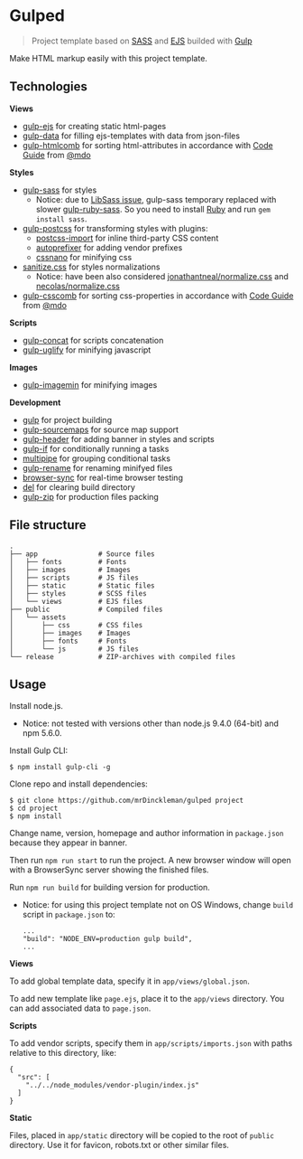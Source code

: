# Gulped

> Project template based on [SASS](http://sass-lang.com/) and [EJS](http://ejs.co/) builded with [Gulp](https://gulpjs.com/)

Make HTML markup easily with this project template.

## Technologies

**Views**

* [gulp-ejs](https://github.com/rogeriopvl/gulp-ejs) for creating static html-pages
* [gulp-data](https://github.com/colynb/gulp-data) for filling ejs-templates with data from json-files
* [gulp-htmlcomb](https://github.com/fengyuanchen/gulp-htmlcomb) for sorting html-attributes in accordance with [Code Guide](http://codeguide.co/#html-attribute-order) from [@mdo](https://github.com/mdo)

**Styles**

* [gulp-sass](https://github.com/dlmanning/gulp-sass) for styles
  + Notice: due to [LibSass issue](https://github.com/sass/libsass/issues/2312), gulp-sass temporary replaced with slower [gulp-ruby-sass](https://github.com/sindresorhus/gulp-ruby-sass). So you need to install [Ruby](https://rubyinstaller.org/) and run `gem install sass`.
* [gulp-postcss](https://github.com/postcss/gulp-postcss) for transforming styles with plugins:
  + [postcss-import](https://github.com/postcss/postcss-import) for inline third-party CSS content
  + [autoprefixer](https://github.com/postcss/autoprefixer) for adding vendor prefixes
  + [cssnano](https://github.com/ben-eb/cssnano) for minifying css
* [sanitize.css](https://github.com/jonathantneal/sanitize.css) for styles normalizations
  + Notice: have been also considered [jonathantneal/normalize.css](https://github.com/jonathantneal/normalize.css) and [necolas/normalize.css](https://github.com/necolas/normalize.css)
* [gulp-csscomb](https://github.com/koistya/gulp-csscomb) for sorting css-properties in accordance with [Code Guide](http://codeguide.co/#css-declaration-order) from [@mdo](https://github.com/mdo)

**Scripts**

* [gulp-concat](https://github.com/gulp-community/gulp-concat) for scripts concatenation
* [gulp-uglify](https://github.com/terinjokes/gulp-uglify) for minifying javascript

**Images**

* [gulp-imagemin](https://github.com/sindresorhus/gulp-imagemin) for minifying images

**Development**

* [gulp](https://github.com/gulpjs/gulp) for project building
* [gulp-sourcemaps](https://github.com/gulp-sourcemaps/gulp-sourcemaps) for source map support
* [gulp-header](https://github.com/tracker1/gulp-header) for adding banner in styles and scripts
* [gulp-if](https://github.com/robrich/gulp-if) for conditionally running a tasks
* [multipipe](https://github.com/juliangruber/multipipe) for grouping conditional tasks
* [gulp-rename](https://github.com/hparra/gulp-rename) for renaming minifyed files
* [browser-sync](https://github.com/BrowserSync/browser-sync) for real-time browser testing
* [del](https://github.com/sindresorhus/del) for clearing build directory
* [gulp-zip](https://github.com/sindresorhus/gulp-zip) for production files packing

## File structure

    .
    ├── app               # Source files
    │   ├── fonts         # Fonts
    │   ├── images        # Images
    │   ├── scripts       # JS files
    │   ├── static        # Static files
    │   ├── styles        # SCSS files
    │   └── views         # EJS files
    ├── public            # Compiled files
    │   └── assets
    │       ├── css       # CSS files
    │       ├── images    # Images
    │       ├── fonts     # Fonts
    │       └── js        # JS files
    └── release           # ZIP-archives with compiled files
 
## Usage

Install node.js.
* Notice: not tested with versions other than node.js 9.4.0 (64-bit) and npm 5.6.0.

Install Gulp CLI:

    $ npm install gulp-cli -g

Clone repo and install dependencies:

    $ git clone https://github.com/mrDinckleman/gulped project
    $ cd project
    $ npm install

Change name, version, homepage and author information in `package.json` because they appear in banner.

Then run `npm run start` to run the project. A new browser window will open with a BrowserSync server showing the finished files.

Run `npm run build` for building version for production.
* Notice: for using this project template not on OS Windows, change `build` script in `package.json` to:

      ...
      "build": "NODE_ENV=production gulp build",
      ...

**Views**

To add global template data, specify it in `app/views/global.json`.

To add new template like `page.ejs`, place it to the `app/views` directory. You can add associated data to `page.json`.

**Scripts**

To add vendor scripts, specify them in `app/scripts/imports.json` with paths relative to this directory, like:

    {
      "src": [
        "../../node_modules/vendor-plugin/index.js"
      ]
    }

**Static**

Files, placed in `app/static` directory will be copied to the root of `public` directory. Use it for favicon, robots.txt or other similar files.

